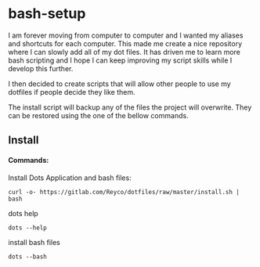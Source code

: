 # bash-setup

I am forever moving from computer to computer and I wanted my aliases and shortcuts for each computer.
This made me create a nice repository where I can slowly add all of my dot files.
It has driven me to learn more bash scripting and I hope I can keep improving my script skills while I develop this further.

I then decided to create scripts that will allow other people to use my dotfiles if people decide they like them.

The install script will backup any of the files the project will overwrite. They can be restored using the one of the bellow commands.

## Install

#### Commands:
Install Dots Application and bash files:
```
curl -o- https://gitlab.com/Reyco/dotfiles/raw/master/install.sh | bash
```
dots help
```
dots --help
```
install bash files
```
dots --bash
```
